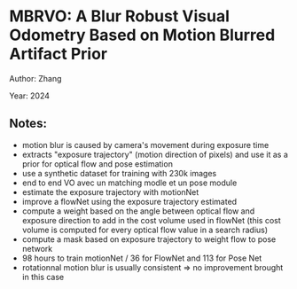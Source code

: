 # MBRVO: A Blur Robust Visual Odometry Based on Motion Blurred Artifact Prior

Author: Zhang

Year: 2024

Notes:
---

* motion blur is caused by camera's movement during exposure time
* extracts "exposure trajectory" (motion direction of pixels) and use it as a prior for optical flow and pose estimation
* use a synthetic dataset for training with 230k images
* end to end VO avec un matching modle et un pose module
* estimate the exposure trajectory with motionNet
* improve a flowNet using the exposure trajectory estimated
* compute a weight based on the angle between optical flow and exposure direction to add in the cost volume used in flowNet (this cost volume is computed for every optical flow value in a search radius)
* compute a mask based on exposure trajectory to weight flow to pose network
* 98 hours to train motionNet / 36 for FlowNet and 113 for Pose Net
* rotationnal motion blur is usually consistent => no improvement brought in this case 